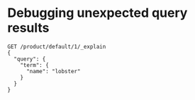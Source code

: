 # Debugging unexpected query results

```
GET /product/default/1/_explain
{
  "query": {
    "term": {
      "name": "lobster"
    }
  }
}
```